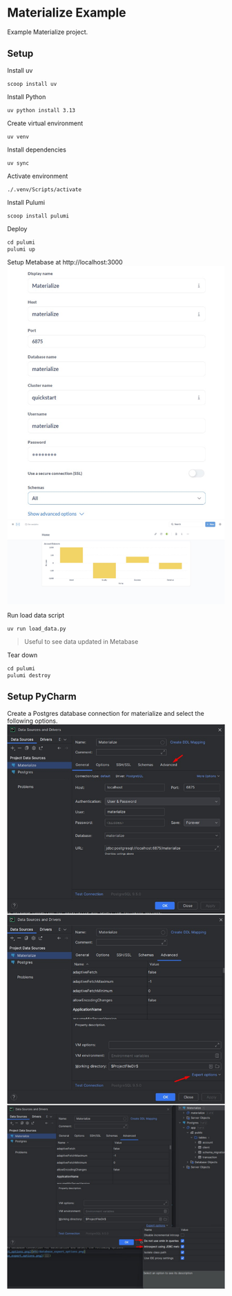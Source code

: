 # Materialize Example
Example Materialize project.

## Setup
Install uv
```shell
scoop install uv
```

Install Python
```shell
uv python install 3.13
```

Create virtual environment
```shell
uv venv
```

Install dependencies
```shell
uv sync
```

Activate environment
```shell
./.venv/Scripts/activate
```

Install Pulumi
```shell
scoop install pulumi
```

Deploy
```shell
cd pulumi
pulumi up
```

Setup Metabase at http://localhost:3000
![metabase.jpg](etc/metabase.jpg)
![chart.jpg](etc/chart.jpg)

Run load data script
```shell
uv run load_data.py
```
> Useful to see data updated in Metabase

Tear down
```shell
cd pulumi
pulumi destroy
```

## Setup PyCharm
Create a Postgres database connection for materialize and select the following options.
![pycharm_materialize_data_source.jpg](etc/pycharm_materialize_data_source.jpg)
![pycharm_materialize_data_source_expert_options.jpg](etc/pycharm_materialize_data_source_expert_options.jpg)
![pycharm_materialize_data_source_expert_options_select.jpg](etc/pycharm_materialize_data_source_expert_options_select.jpg)
